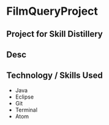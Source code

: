 # FilmQueryProject

## Project for Skill Distillery

## Desc


## Technology / Skills Used
* Java
* Eclipse
* Git
* Terminal
* Atom